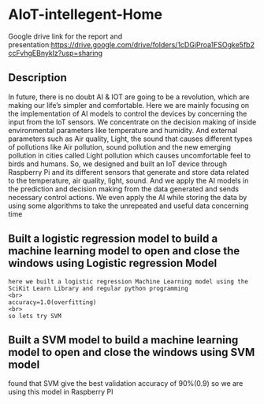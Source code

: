 # AIoT-intellegent-Home
Google drive link for the report and presentation:https://drive.google.com/drive/folders/1cDGjProa1FSOgke5fb2ccFvhgEBnykIz?usp=sharing

## Description
In future, there is no doubt AI & IOT are going to be a revolution, which are making our life’s simpler and                              comfortable. Here we are mainly focusing on the implementation of AI models to control the devices by concerning the input from the IoT sensors. We concentrate on the decision making of inside environmental parameters like temperature and
humidity. And external parameters such as Air quality, Light, the sound that causes different types of pollutions like Air pollution, sound pollution and the new emerging pollution in cities called Light pollution which causes
uncomfortable feel to birds and humans. So, we designed and built an IoT device through Raspberry Pi and its different sensors that generate and store data related to the temperature, air quality, light, sound. And we apply the AI models in the prediction and decision making from the data generated and sends necessary control actions. We even apply the AI while storing the data by using some algorithms to take the unrepeated and useful data concerning time
## Built a logistic regression model to build a machine learning model to open and close the windows using Logistic regression Model
    here we built a logistic regression Machine Learning model using the SciKit Learn Library and regular python programming
    <br>
    accuracy=1.0(overfitting)
    <br>
    so lets try SVM
## Built a SVM model to build a machine learning model to open and close the windows using SVM model
   found that SVM give the best validation accuracy of 90%(0.9) so we are using this model in Raspberry PI
